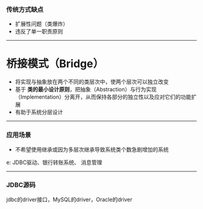 ### 传统方式缺点
    
*   扩展性问题（类爆炸）
*   违反了单一职责原则

***

# 桥接模式（Bridge）

*   将实现与抽象放在两个不同的类层次中，使两个层次可以独立改变
*   基于 **类的最小设计原则**，把抽象（Abstraction）与行为实现（Implementation）分离开，从而保持各部分的独立性以及应对它们的功能扩展
*   有助于系统分层设计

***

### 应用场景

*   不希望使用继承或因为多层次继承导致系统类个数急剧增加的系统

e:  JDBC驱动、银行转账系统、 消息管理

***

### JDBC源码

jdbc的driver接口，MySQL的driver，Oracle的driver


